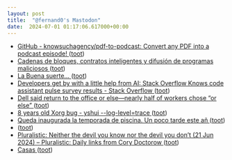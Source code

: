 ```yaml
---
layout: post
title:  "@fernand0's Mastodon"
date:  2024-07-01 01:17:06.617000+00:00
---
```

*  [GitHub - knowsuchagency/pdf-to-podcast: Convert any PDF into a podcast episode! ](https://github.com/knowsuchagency/pdf-to-podcas) ([toot](https://mastodon.social/@fernand0/112708591721870285))
*  [Cadenas de bloques, contratos inteligentes y difusión de programas maliciosos ](http://fernand0.github.io//contratos-inteligentes-malware) ([toot](https://mastodon.social/@fernand0/112708535358201598))
*  [La Buena suerte… ](https://avecesunafoto.wordpress.com/2024/06/30/la-buena-suerte) ([toot](https://mastodon.social/@fernand0/112706866401070407))
*  [Developers get by with a little help from AI: Stack Overflow Knows code assistant pulse survey results - Stack Overflow ](https://stackoverflow.blog/2024/05/29/developers-get-by-with-a-little-help-from-ai-stack-overflow-knows-code-assistant-pulse-survey-results) ([toot](https://mastodon.social/@fernand0/112706717228145145))
*  [Dell said return to the office or else—nearly half of workers chose “or else” ](https://arstechnica.com/gadgets/2024/06/nearly-half-of-dells-workforce-refused-to-return-to-the-office) ([toot](https://mastodon.social/@fernand0/112706518924175465))
*  [8 years old Xorg bug - yshui --log-level=trace ](https://trace.yshui.dev/2024-06-xorg-bug.htm) ([toot](https://mastodon.social/@fernand0/112706335244898860))
*  [Queda inaugurada la temporada de piscina. Un poco tarde este añ ](https://mastodon.social/@fernand0/112706288120913924) ([toot](https://mastodon.social/@fernand0/112706288120913924))
*  [ ](https://mastodon.social/@rb3n) ([toot](https://mastodon.social/@fernand0/112706177004925564))
*  [Pluralistic: Neither the devil you know nor the devil you don’t (21 Jun 2024) – Pluralistic: Daily links from Cory Doctorow ](https://pluralistic.net/2024/06/21/off-the-menu/#universally-loathe) ([toot](https://mastodon.social/@fernand0/112706014112887211))
*  [Casas ](https://www.flickr.com/photos/fernand0/53794558741) ([toot](https://mastodon.social/@fernand0/112705999777712676))
